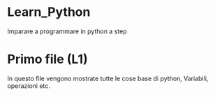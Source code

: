 # Learn_Python
Imparare a programmare in python a step 

# Primo file (L1) 
In questo file vengono mostrate tutte le cose base di python, Variabili, operazioni etc.
